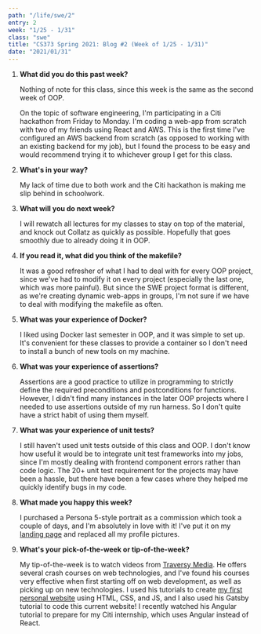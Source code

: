 ```yaml
---
path: "/life/swe/2"
entry: 2
week: "1/25 - 1/31"
class: "swe"
title: "CS373 Spring 2021: Blog #2 (Week of 1/25 - 1/31)"
date: "2021/01/31"
---
```


1. **What did you do this past week?**

   Nothing of note for this class, since this week is the same as the second week of OOP.

   On the topic of software engineering, I'm participating in a Citi hackathon from Friday to Monday. I'm coding a web-app from scratch with two of my friends using React and AWS. This is the first time I've configured an AWS backend from scratch (as opposed to working with an existing backend for my job), but I found the process to be easy and would recommend trying it to whichever group I get for this class.

1. **What's in your way?**

   My lack of time due to both work and the Citi hackathon is making me slip behind in schoolwork.

1. **What will you do next week?**

   I will rewatch all lectures for my classes to stay on top of the material, and knock out Collatz as quickly as possible. Hopefully that goes smoothly due to already doing it in OOP.

1. **If you read it, what did you think of the makefile?**

   It was a good refresher of what I had to deal with for every OOP project, since we've had to modify it on every project (especially the last one, which was more painful). But since the SWE project format is different, as we're creating dynamic web-apps in groups, I'm not sure if we have to deal with modifying the makefile as often.

1. **What was your experience of Docker?**

   I liked using Docker last semester in OOP, and it was simple to set up. It's convenient for these classes to provide a container so I don't need to install a bunch of new tools on my machine.

1. **What was your experience of assertions?**

   Assertions are a good practice to utilize in programming to strictly define the required preconditions and postconditions for functions. However, I didn't find many instances in the later OOP projects where I needed to use assertions outside of my run harness. So I don't quite have a strict habit of using them myself.

1. **What was your experience of unit tests?**

   I still haven't used unit tests outside of this class and OOP. I don't know how useful it would be to integrate unit test frameworks into my jobs, since I'm mostly dealing with frontend component errors rather than code logic. The 20+ unit test requirement for the projects may have been a hassle, but there have been a few cases where they helped me quickly identify bugs in my code.

1. **What made you happy this week?**

   I purchased a Persona 5-style portrait as a commission which took a couple of days, and I'm absolutely in love with it! I've put it on my [landing page](https://aale.dev/) and replaced all my profile pictures.

1. **What's your pick-of-the-week or tip-of-the-week?**

   My tip-of-the-week is to watch videos from [Traversy Media](https://www.youtube.com/user/TechGuyWeb). He offers several crash courses on web technologies, and I've found his courses very effective when first starting off on web development, as well as picking up on new technologies. I used his tutorials to create [my first personal website](https://github.com/andrewandyle/andrewandyle.github.io) using HTML, CSS, and JS, and I also used his Gatsby tutorial to code this current website! I recently watched his Angular tutorial to prepare for my Citi internship, which uses Angular instead of React.
